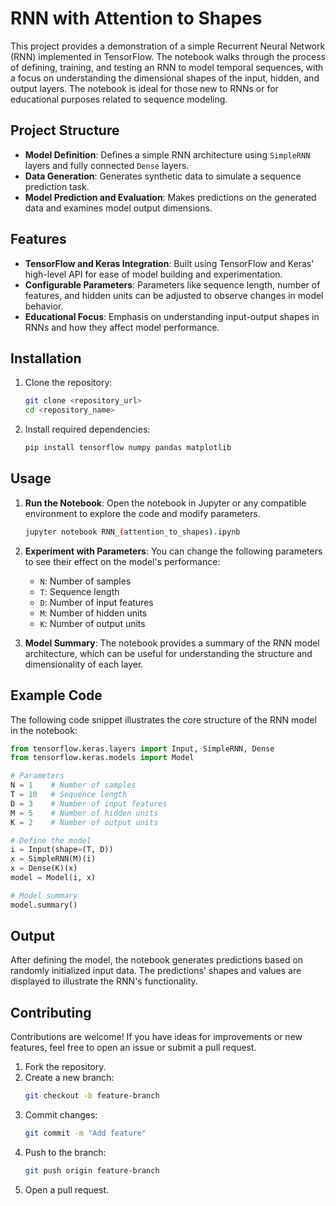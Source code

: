 
# RNN with Attention to Shapes

This project provides a demonstration of a simple Recurrent Neural Network (RNN) implemented in TensorFlow. The notebook walks through the process of defining, training, and testing an RNN to model temporal sequences, with a focus on understanding the dimensional shapes of the input, hidden, and output layers. The notebook is ideal for those new to RNNs or for educational purposes related to sequence modeling.

## Project Structure

- **Model Definition**: Defines a simple RNN architecture using `SimpleRNN` layers and fully connected `Dense` layers.
- **Data Generation**: Generates synthetic data to simulate a sequence prediction task.
- **Model Prediction and Evaluation**: Makes predictions on the generated data and examines model output dimensions.

## Features

- **TensorFlow and Keras Integration**: Built using TensorFlow and Keras' high-level API for ease of model building and experimentation.
- **Configurable Parameters**: Parameters like sequence length, number of features, and hidden units can be adjusted to observe changes in model behavior.
- **Educational Focus**: Emphasis on understanding input-output shapes in RNNs and how they affect model performance.

## Installation

1. Clone the repository:
   ```bash
   git clone <repository_url>
   cd <repository_name>
   ```

2. Install required dependencies:
   ```bash
   pip install tensorflow numpy pandas matplotlib
   ```

## Usage

1. **Run the Notebook**: Open the notebook in Jupyter or any compatible environment to explore the code and modify parameters.
   ```bash
   jupyter notebook RNN_(attention_to_shapes).ipynb
   ```
2. **Experiment with Parameters**: You can change the following parameters to see their effect on the model's performance:
   - `N`: Number of samples
   - `T`: Sequence length
   - `D`: Number of input features
   - `M`: Number of hidden units
   - `K`: Number of output units

3. **Model Summary**: The notebook provides a summary of the RNN model architecture, which can be useful for understanding the structure and dimensionality of each layer.

## Example Code

The following code snippet illustrates the core structure of the RNN model in the notebook:

```python
from tensorflow.keras.layers import Input, SimpleRNN, Dense
from tensorflow.keras.models import Model

# Parameters
N = 1    # Number of samples
T = 10   # Sequence length
D = 3    # Number of input features
M = 5    # Number of hidden units
K = 2    # Number of output units

# Define the model
i = Input(shape=(T, D))
x = SimpleRNN(M)(i)
x = Dense(K)(x)
model = Model(i, x)

# Model summary
model.summary()
```

## Output

After defining the model, the notebook generates predictions based on randomly initialized input data. The predictions' shapes and values are displayed to illustrate the RNN's functionality.

## Contributing

Contributions are welcome! If you have ideas for improvements or new features, feel free to open an issue or submit a pull request.

1. Fork the repository.
2. Create a new branch:
   ```bash
   git checkout -b feature-branch
   ```
3. Commit changes:
   ```bash
   git commit -m "Add feature"
   ```
4. Push to the branch:
   ```bash
   git push origin feature-branch
   ```
5. Open a pull request.
